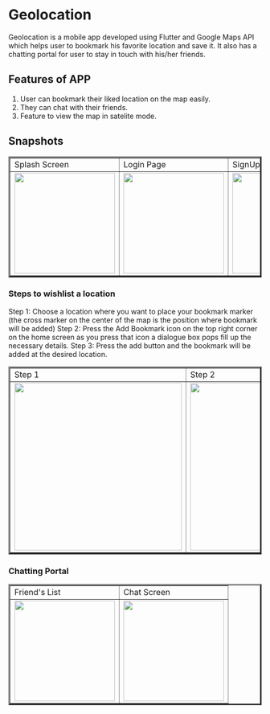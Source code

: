 # Geolocation

Geolocation is a mobile app developed using Flutter and Google Maps API which helps user to bookmark his favorite location and save it. It also has a chatting portal for user to stay in touch with his/her friends.

## Features of APP
 1. User can bookmark their liked location on the map easily.
 2. They can chat with their friends.
 3. Feature to view the map in satelite mode.

## Snapshots
<table border=3>
  <tr>
    <td>Splash Screen</td>
    <td>Login Page</td>
    <td>SignUp Page</td>
    <td>Home Page</td>
    <td>Satellite View</td>
  </tr>
  <tr>
    <td><img src="https://user-images.githubusercontent.com/83124657/116807576-8d85f800-ab51-11eb-8452-640a1077d163.png" width=200></td>
    <td><img src="https://user-images.githubusercontent.com/83124657/116807680-143ad500-ab52-11eb-85f9-4f5f11f82b15.png" width=200></td>
    <td><img src="https://user-images.githubusercontent.com/83124657/116807594-a68ea900-ab51-11eb-9202-332d5c6036e0.png" width=200></td>
    <td><img src="https://user-images.githubusercontent.com/83124657/116807708-36ccee00-ab52-11eb-8829-abdd469d391f.png" width=200></td>
    <td><img src="https://user-images.githubusercontent.com/83124657/116807713-3fbdbf80-ab52-11eb-9097-24c1d20f742a.png" width=200></td>
  </tr>
 </table>
 
### Steps to wishlist a location

  Step 1: Choose a location where you want to place your bookmark marker (the cross marker on the center of the map is the position where bookmark will be added)
  Step 2: Press the Add Bookmark icon on the top right corner on the home screen as you press that icon a dialogue box pops fill up the necessary details.
  Step 3: Press the add button and the bookmark will be added at the desired location.

 <table border=3>
    <tr>
      <td>Step 1</td>
      <td>Step 2</td>
      <td>Step 3</td>
    </tr>
    <tr>
       <td><img src="https://user-images.githubusercontent.com/83124657/116807720-4d734500-ab52-11eb-8e5c-32d62dbd2e58.png" width=333></td>
       <td><img src="https://user-images.githubusercontent.com/83124657/116807728-53692600-ab52-11eb-989d-f16348fe3b75.png" width=333></td>
       <td><img src="https://user-images.githubusercontent.com/83124657/116807734-5c59f780-ab52-11eb-8d01-1d9af7115726.png" width=333></td>
    </tr>
 </table>
 
 ### Chatting Portal
 
 <table border=3>
  <tr>
    <td>Friend's List</td>
    <td>Chat Screen</td>
  </tr>
  <tr>
    <td><img src="https://user-images.githubusercontent.com/83124657/116807763-89a6a580-ab52-11eb-9d33-f1a4a453c4ae.png" width=200></td>
    <td><img src="https://user-images.githubusercontent.com/83124657/116807765-8f03f000-ab52-11eb-958d-e4e659bb1895.png" width=200></td>
  </tr>
 </table>
